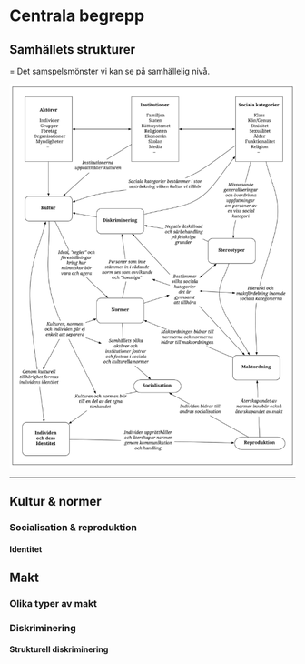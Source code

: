 # Centrala begrepp

## Samhällets strukturer
= Det samspelsmönster vi kan se på samhällelig nivå.

![BILD](resurser/centrala_begrepp.svg)

***

## Kultur & normer

<!--Ha allt detta ovanför samhällets strukturer? -->


### Socialisation & reproduktion

#### Identitet

## Makt

### Olika typer av makt

### Diskriminering

#### Strukturell diskriminering